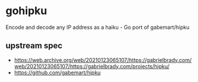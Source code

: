 # gohipku
Encode and decode any IP address as a haiku - Go port of gabemart/hipku

## upstream spec
 - https://web.archive.org/web/20210123065107/https://gabrielbrady.com/web/20210123065107/https://gabrielbrady.com/projects/hipku/
 - https://github.com/gabemart/hipku
